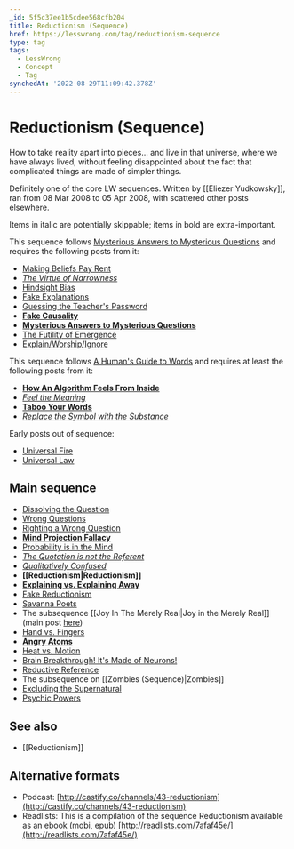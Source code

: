 ```yaml
---
_id: 5f5c37ee1b5cdee568cfb204
title: Reductionism (Sequence)
href: https://lesswrong.com/tag/reductionism-sequence
type: tag
tags:
  - LessWrong
  - Concept
  - Tag
synchedAt: '2022-08-29T11:09:42.378Z'
---
```

# Reductionism (Sequence)

How to take reality apart into pieces... and live in that universe, where we have always lived, without feeling disappointed about the fact that complicated things are made of simpler things.

Definitely one of the core LW sequences. Written by [[Eliezer Yudkowsky]], ran from 08 Mar 2008 to 05 Apr 2008, with scattered other posts elsewhere.

Items in italic are potentially skippable; items in bold are extra-important.

This sequence follows [Mysterious Answers to Mysterious Questions](https://www.lesswrong.com/tag/mysterious-answers-to-mysterious-questions) and requires the following posts from it:

*   [Making Beliefs Pay Rent](http://lesswrong.com/lw/i3/making_beliefs_pay_rent_in_anticipated_experiences/)
*   [*The Virtue of Narrowness*](http://lesswrong.com/lw/ic/the_virtue_of_narrowness/)
*   [Hindsight Bias](http://lesswrong.com/lw/il/hindsight_bias/)
*   [Fake Explanations](http://lesswrong.com/lw/ip/fake_explanations/)
*   [Guessing the Teacher's Password](http://lesswrong.com/lw/iq/guessing_the_teachers_password/)
*   [**Fake Causality**](http://lesswrong.com/lw/is/fake_causality/)
*   [**Mysterious Answers to Mysterious Questions**](http://lesswrong.com/lw/iu/mysterious_answers_to_mysterious_questions/)
*   [The Futility of Emergence](http://lesswrong.com/lw/iv/the_futility_of_emergence/)
*   [Explain/Worship/Ignore](http://lesswrong.com/lw/j2/explainworshipignore/)

This sequence follows [A Human's Guide to Words](https://wiki.lesswrong.com/wiki/Sequences#A_Human's_Guide_to_Words) and requires at least the following posts from it:

*   [**How An Algorithm Feels From Inside**](http://lesswrong.com/lw/no/how_an_algorithm_feels_from_inside/)
*   [*Feel the Meaning*](http://lesswrong.com/lw/nq/feel_the_meaning/)
*   [**Taboo Your Words**](http://lesswrong.com/lw/nu/taboo_your_words/)
*   [*Replace the Symbol with the Substance*](http://lesswrong.com/lw/nv/replace_the_symbol_with_the_substance/)

Early posts out of sequence:

*   [Universal Fire](http://lesswrong.com/lw/hq/universal_fire/)
*   [Universal Law](http://lesswrong.com/lw/hr/universal_law/)

## Main sequence

*   [Dissolving the Question](http://lesswrong.com/lw/of/dissolving_the_question/)
*   [Wrong Questions](http://lesswrong.com/lw/og/wrong_questions/)
*   [Righting a Wrong Question](http://lesswrong.com/lw/oh/righting_a_wrong_question/)
*   [**Mind Projection Fallacy**](http://lesswrong.com/lw/oi/mind_projection_fallacy/)
*   [Probability is in the Mind](http://lesswrong.com/lw/oj/probability_is_in_the_mind/)
*   [*The Quotation is not the Referent*](http://lesswrong.com/lw/ok/the_quotation_is_not_the_referent/)
*   [*Qualitatively Confused*](http://lesswrong.com/lw/om/qualitatively_confused/)
*   **[[Reductionism|Reductionism]]**
*   [**Explaining vs. Explaining Away**](http://lesswrong.com/lw/oo/explaining_vs_explaining_away/)
*   [Fake Reductionism](http://lesswrong.com/lw/op/fake_reductionism/)
*   [Savanna Poets](http://lesswrong.com/lw/oq/savanna_poets/)
*   The subsequence [[Joy In The Merely Real|Joy in the Merely Real]] (main post [here](http://lesswrong.com/lw/or/joy_in_the_merely_real/))
*   [Hand vs. Fingers](http://lesswrong.com/lw/p2/hand_vs_fingers/)
*   [**Angry Atoms**](http://lesswrong.com/lw/p3/angry_atoms/)
*   [Heat vs. Motion](http://lesswrong.com/lw/p4/heat_vs_motion/)
*   [Brain Breakthrough! It's Made of Neurons!](http://lesswrong.com/lw/p5/brain_breakthrough_its_made_of_neurons/)
*   [Reductive Reference](http://lesswrong.com/lw/p6/reductive_reference/)
*   The subsequence on [[Zombies (Sequence)|Zombies]]
*   [Excluding the Supernatural](http://lesswrong.com/lw/tv/excluding_the_supernatural/)
*   [Psychic Powers](http://lesswrong.com/lw/tw/psychic_powers/)

## See also

*   [[Reductionism]]

## Alternative formats

*   Podcast: [http://castify.co/channels/43-reductionism](http://castify.co/channels/43-reductionism)
*   Readlists: This is a compilation of the sequence Reductionism available as an ebook (mobi, epub) [http://readlists.com/7afaf45e/](http://readlists.com/7afaf45e/)